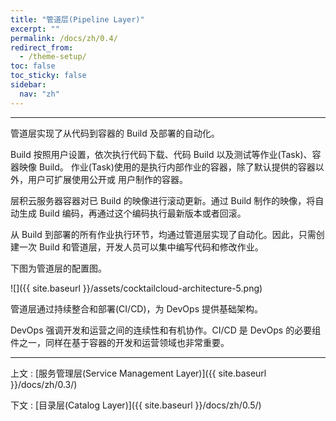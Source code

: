 ```yaml
---
title: "管道层(Pipeline Layer)"
excerpt: ""
permalink: /docs/zh/0.4/
redirect_from:
  - /theme-setup/
toc: false
toc_sticky: false
sidebar:
  nav: "zh"
---
```


---
管道层实现了从代码到容器的 Build 及部署的自动化。

Build 按照用户设置，依次执行代码下载、代码 Build 以及测试等作业(Task)、容器映像 Build。 作业(Task)使用的是执行内部作业的容器，除了默认提供的容器以外，用户可扩展使用公开或 用户制作的容器。

层积云服务器容器对已 Build 的映像进行滚动更新。通过 Build 制作的映像，将自动生成 Build 编码，再通过这个编码执行最新版本或者回滚。

从 Build 到部署的所有作业执行环节，均通过管道层实现了自动化。因此，只需创建一次 Build 和管道层，开发人员可以集中编写代码和修改作业。

下图为管道层的配置图。

![]({{ site.baseurl }}/assets/cocktailcloud-architecture-5.png)

管道层通过持续整合和部署(CI/CD)，为 DevOps 提供基础架构。

DevOps 强调开发和运营之间的连续性和有机协作。CI/CD 是 DevOps 的必要组件之一，同样在基于容器的开发和运营领域也非常重要。

---

上文 : [服务管理层(Service Management Layer)]({{ site.baseurl }}/docs/zh/0.3/)

下文 : [目录层(Catalog Layer)]({{ site.baseurl }}/docs/zh/0.5/)
